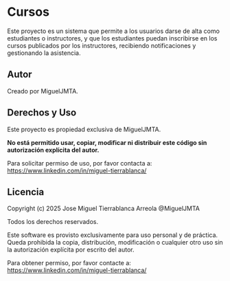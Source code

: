 # Cursos
Este proyecto es un sistema que permite a los usuarios darse de alta como estudiantes o instructores, y que los estudiantes puedan inscribirse en los cursos publicados por los instructores, recibiendo notificaciones y gestionando la asistencia.

## Autor

Creado por MiguelJMTA.

## Derechos y Uso

Este proyecto es propiedad exclusiva de MiguelJMTA.

**No está permitido usar, copiar, modificar ni distribuir este código sin autorización explícita del autor.**

Para solicitar permiso de uso, por favor contacta a: https://www.linkedin.com/in/miguel-tierrablanca/

## Licencia

Copyright (c) 2025 Jose Miguel Tierrablanca Arreola @MiguelJMTA

Todos los derechos reservados.

Este software es provisto exclusivamente para uso personal y de práctica.
Queda prohibida la copia, distribución, modificación o cualquier otro uso
sin la autorización explícita por escrito del autor.

Para obtener permiso, por favor contacte a: https://www.linkedin.com/in/miguel-tierrablanca/
